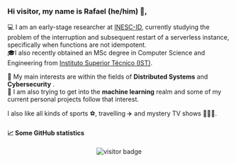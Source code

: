 ### Hi visitor, my name is Rafael (he/him) 👋,

💻 I am an early-stage researcher at [INESC-ID](https://www.inesc-id.pt/), currently studying the problem of the interruption and subsequent restart of a serverless instance, specifically when functions are not idempotent. <br>
🎓I also recently obtained an MSc degree in Computer Science and Engineering from [Instituto Superior Técnico (IST)](https://tecnico.ulisboa.pt/).

🧐 My main interests are within the fields of **Distributed Systems** and **Cybersecurity** . <br>
🤖 I am also trying to get into the **machine learning** realm and some of my current personal projects follow that interest.

I also like all kinds of sports ⚽️, travelling ✈️ and mystery TV shows 🕵🏻‍♂️.


#### 📈 Some GitHub statistics 

<p  align="center">
<img src="https://visitor-badge.laobi.icu/badge?page_id=rafael-c-alexandre" alt="visitor badge"/>       
</p>

<!--
Here are some ideas to get you started:

- 🔭 I’m currently working on ...
- 🌱 I’m currently learning ...
- 👯 I’m looking to collaborate on ...
- 🤔 I’m looking for help with ...
- 💬 Ask me about ...
- 📫 How to reach me: ...
- 😄 Pronouns: ...
- ⚡ Fun fact: ...
-->

